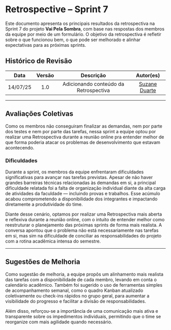# Retrospective – Sprint 7

Este documento apresenta os principais resultados da retrospectiva na Sprint 7 do projeto **Vai Pela Sombra**, com base nas respostas dos membros da equipe por meio de um formulário. O objetivo da retrospectiva é refletir sobre o que funcionou bem, o que pode ser melhorado e alinhar expectativas para as próximas sprints.

## Histórico de Revisão
| Data | Versão | Descrição | Autor(es)|
|:----:|:------:|:---------:|:--------:|
| 14/07/25 | 1.0 | Adicionando  conteúdo da Retrospectiva | [Suzane Duarte](https://github.com/suzaneaduarte)|

---

## Avaliações Coletivas

Como os membros não conseguiram finalizar as demandas, nem por parte dos testes e nem por parte das tarefas, nessa sprint a equipe optou por realizar uma Retrospectiva durante a reunião online pra entender melhor de que forma poderia atacar os problemas de desenvolvimento que estavam acontecendo. 

### Dificuldades

Durante a sprint, os membros da equipe enfrentaram dificuldades significativas para avançar nas tarefas previstas. Apesar de não haver grandes barreiras técnicas relacionadas às demandas em si, a principal dificuldade relatada foi a falta de organização individual diante da alta carga de atividades da faculdade — incluindo provas e trabalhos. Esse acúmulo acabou comprometendo a disponibilidade dos integrantes e impactando diretamente a produtividade do time.

Diante desse cenário, optamos por realizar uma Retrospectiva mais aberta e reflexiva durante a reunião online, com o intuito de entender melhor como reestruturar o planejamento das próximas sprints de forma mais realista. A conversa apontou que o problema não está necessariamente nas tarefas em si, mas sim na dificuldade de conciliar as responsabilidades do projeto com a rotina acadêmica intensa do semestre.

---

## Sugestões de Melhoria

Como sugestão de melhoria, a equipe propôs um alinhamento mais realista das tarefas com a disponibilidade de cada membro, levando em conta o calendário acadêmico. Também foi sugerido o uso de ferramentas simples de acompanhamento semanal, como o quadro Kanban atualizado coletivamente ou check-ins rápidos no grupo geral, para aumentar a visibilidade do progresso e facilitar a divisão de responsabilidades. 

Além disso, reforçou-se a importância de uma comunicação mais ativa e transparente sobre os impedimentos individuais, permitindo que o time se reorganize com mais agilidade quando necessário.